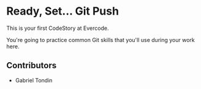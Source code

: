 
# Ready, Set... Git Push

This is your first CodeStory at Evercode.

You're going to practice common Git skills that you'll use during your work here.

## Contributors

- Gabriel Tondin

